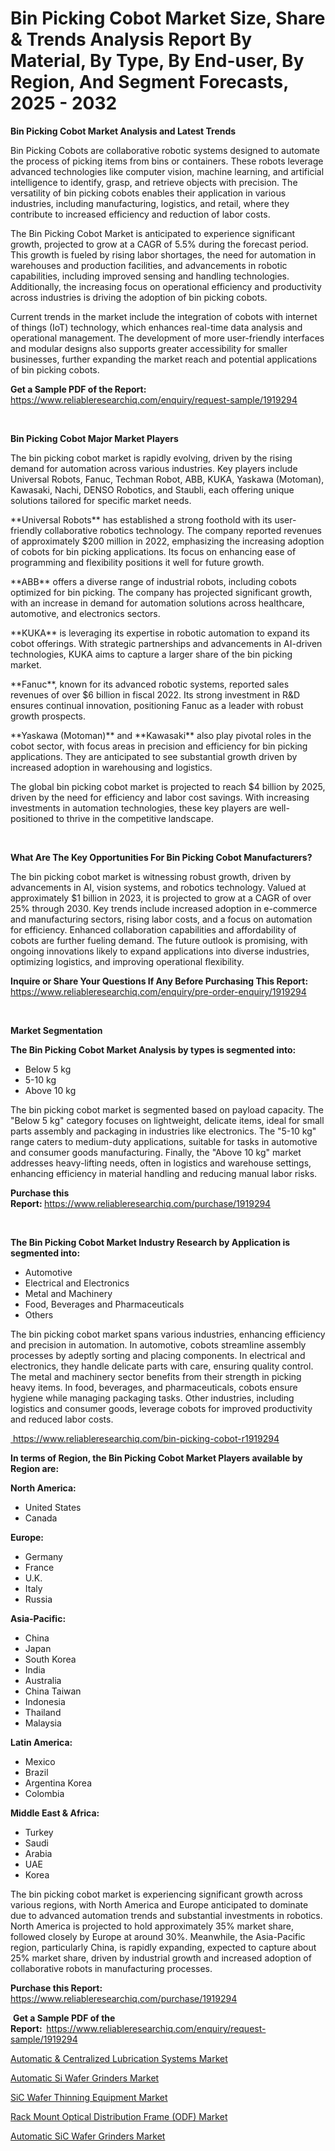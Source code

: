 <p><h1>Bin Picking Cobot Market Size, Share & Trends Analysis Report By Material, By Type, By End-user, By Region, And Segment Forecasts, 2025 - 2032</h1></p><p><strong>Bin Picking Cobot Market Analysis and Latest Trends</strong></p>
<p><p>Bin Picking Cobots are collaborative robotic systems designed to automate the process of picking items from bins or containers. These robots leverage advanced technologies like computer vision, machine learning, and artificial intelligence to identify, grasp, and retrieve objects with precision. The versatility of bin picking cobots enables their application in various industries, including manufacturing, logistics, and retail, where they contribute to increased efficiency and reduction of labor costs.</p><p>The Bin Picking Cobot Market is anticipated to experience significant growth, projected to grow at a CAGR of 5.5% during the forecast period. This growth is fueled by rising labor shortages, the need for automation in warehouses and production facilities, and advancements in robotic capabilities, including improved sensing and handling technologies. Additionally, the increasing focus on operational efficiency and productivity across industries is driving the adoption of bin picking cobots. </p><p>Current trends in the market include the integration of cobots with internet of things (IoT) technology, which enhances real-time data analysis and operational management. The development of more user-friendly interfaces and modular designs also supports greater accessibility for smaller businesses, further expanding the market reach and potential applications of bin picking cobots.</p></p>
<p><strong>Get a Sample PDF of the Report:&nbsp;</strong> <a href="https://www.reliableresearchiq.com/enquiry/request-sample/1919294?utm_campaign=103&utm_medium=2&utm_source=Github&utm_content=ia&utm_term=01032025&utm_id=bin-picking-cobot">https://www.reliableresearchiq.com/enquiry/request-sample/1919294</a></p>
<p>&nbsp;</p>
<p><strong>Bin Picking Cobot Major Market Players</strong></p>
<p><p>The bin picking cobot market is rapidly evolving, driven by the rising demand for automation across various industries. Key players include Universal Robots, Fanuc, Techman Robot, ABB, KUKA, Yaskawa (Motoman), Kawasaki, Nachi, DENSO Robotics, and Staubli, each offering unique solutions tailored for specific market needs.</p><p>**Universal Robots** has established a strong foothold with its user-friendly collaborative robotics technology. The company reported revenues of approximately $200 million in 2022, emphasizing the increasing adoption of cobots for bin picking applications. Its focus on enhancing ease of programming and flexibility positions it well for future growth.</p><p>**ABB** offers a diverse range of industrial robots, including cobots optimized for bin picking. The company has projected significant growth, with an increase in demand for automation solutions across healthcare, automotive, and electronics sectors.</p><p>**KUKA** is leveraging its expertise in robotic automation to expand its cobot offerings. With strategic partnerships and advancements in AI-driven technologies, KUKA aims to capture a larger share of the bin picking market.</p><p>**Fanuc**, known for its advanced robotic systems, reported sales revenues of over $6 billion in fiscal 2022. Its strong investment in R&D ensures continual innovation, positioning Fanuc as a leader with robust growth prospects.</p><p>**Yaskawa (Motoman)** and **Kawasaki** also play pivotal roles in the cobot sector, with focus areas in precision and efficiency for bin picking applications. They are anticipated to see substantial growth driven by increased adoption in warehousing and logistics.</p><p>The global bin picking cobot market is projected to reach $4 billion by 2025, driven by the need for efficiency and labor cost savings. With increasing investments in automation technologies, these key players are well-positioned to thrive in the competitive landscape.</p></p>
<p>&nbsp;</p>
<p><strong>What Are The Key Opportunities For Bin Picking Cobot Manufacturers?</strong></p>
<p><p>The bin picking cobot market is witnessing robust growth, driven by advancements in AI, vision systems, and robotics technology. Valued at approximately $1 billion in 2023, it is projected to grow at a CAGR of over 25% through 2030. Key trends include increased adoption in e-commerce and manufacturing sectors, rising labor costs, and a focus on automation for efficiency. Enhanced collaboration capabilities and affordability of cobots are further fueling demand. The future outlook is promising, with ongoing innovations likely to expand applications into diverse industries, optimizing logistics, and improving operational flexibility.</p></p>
<p><strong>Inquire or Share Your Questions If Any Before Purchasing This Report:</strong> <a href="https://www.reliableresearchiq.com/enquiry/pre-order-enquiry/1919294?utm_campaign=103&utm_medium=2&utm_source=Github&utm_content=ia&utm_term=01032025&utm_id=bin-picking-cobot">https://www.reliableresearchiq.com/enquiry/pre-order-enquiry/1919294</a></p>
<p>&nbsp;</p>
<p><strong>Market Segmentation</strong></p>
<p><strong>The Bin Picking Cobot Market Analysis by types is segmented into:</strong></p>
<p><ul><li>Below 5 kg</li><li>5-10 kg</li><li>Above 10 kg</li></ul></p>
<p><p>The bin picking cobot market is segmented based on payload capacity. The "Below 5 kg" category focuses on lightweight, delicate items, ideal for small parts assembly and packaging in industries like electronics. The "5-10 kg" range caters to medium-duty applications, suitable for tasks in automotive and consumer goods manufacturing. Finally, the "Above 10 kg" market addresses heavy-lifting needs, often in logistics and warehouse settings, enhancing efficiency in material handling and reducing manual labor risks.</p></p>
<p><strong>Purchase this Report:&nbsp;</strong><a href="https://www.reliableresearchiq.com/purchase/1919294?utm_campaign=103&utm_medium=2&utm_source=Github&utm_content=ia&utm_term=01032025&utm_id=bin-picking-cobot">https://www.reliableresearchiq.com/purchase/1919294</a></p>
<p>&nbsp;</p>
<p><strong>The Bin Picking Cobot Market Industry Research by Application is segmented into:</strong></p>
<p><ul><li>Automotive</li><li>Electrical and Electronics</li><li>Metal and Machinery</li><li>Food, Beverages and Pharmaceuticals</li><li>Others</li></ul></p>
<p><p>The bin picking cobot market spans various industries, enhancing efficiency and precision in automation. In automotive, cobots streamline assembly processes by adeptly sorting and placing components. In electrical and electronics, they handle delicate parts with care, ensuring quality control. The metal and machinery sector benefits from their strength in picking heavy items. In food, beverages, and pharmaceuticals, cobots ensure hygiene while managing packaging tasks. Other industries, including logistics and consumer goods, leverage cobots for improved productivity and reduced labor costs.</p></p>
<p><a href="https://www.reliableresearchiq.com/bin-picking-cobot-r1919294?utm_campaign=103&utm_medium=2&utm_source=Github&utm_content=ia&utm_term=01032025&utm_id=bin-picking-cobot">&nbsp;https://www.reliableresearchiq.com/bin-picking-cobot-r1919294</a></p>
<p><strong>In terms of Region, the Bin Picking Cobot Market Players available by Region are:</strong></p>
<p>
    <p> <strong> North America: </strong>
        <ul>
            <li>United States</li>
            <li>Canada</li>
        </ul>
        </p> 
    <p> <strong> Europe: </strong>
        <ul>
            <li>Germany</li>
            <li>France</li>
            <li>U.K.</li>
            <li>Italy</li>
            <li>Russia</li>
        </ul>
        </p> 
    <p> <strong> Asia-Pacific: </strong>
        <ul>
            <li>China</li>
            <li>Japan</li>
            <li>South Korea</li>
            <li>India</li>
            <li>Australia</li>
            <li>China Taiwan</li>
            <li>Indonesia</li>
            <li>Thailand</li>
            <li>Malaysia</li>
        </ul>
        </p> 
    <p> <strong> Latin America: </strong>
        <ul>
            <li>Mexico</li>
            <li>Brazil</li>
            <li>Argentina Korea</li>
            <li>Colombia</li>
        </ul>
        </p> 
    <p> <strong> Middle East & Africa: </strong>
        <ul>
            <li>Turkey</li>
            <li>Saudi</li>
            <li>Arabia</li>
            <li>UAE</li>
            <li>Korea</li>
        </ul>
    </p>
    </p>
<p><p>The bin picking cobot market is experiencing significant growth across various regions, with North America and Europe anticipated to dominate due to advanced automation trends and substantial investments in robotics. North America is projected to hold approximately 35% market share, followed closely by Europe at around 30%. Meanwhile, the Asia-Pacific region, particularly China, is rapidly expanding, expected to capture about 25% market share, driven by industrial growth and increased adoption of collaborative robots in manufacturing processes.</p></p>
<p><strong>Purchase this Report: </strong><a href="https://www.reliableresearchiq.com/purchase/1919294?utm_campaign=103&utm_medium=2&utm_source=Github&utm_content=ia&utm_term=01032025&utm_id=bin-picking-cobot">https://www.reliableresearchiq.com/purchase/1919294</a></p>
<p>&nbsp;<strong>Get a Sample PDF of the Report:&nbsp;&nbsp;</strong><a href="https://www.reliableresearchiq.com/enquiry/request-sample/1919294?utm_campaign=103&utm_medium=2&utm_source=Github&utm_content=ia&utm_term=01032025&utm_id=bin-picking-cobot">https://www.reliableresearchiq.com/enquiry/request-sample/1919294</a></p>
<p><strong></strong></p>
<p><p><a href="https://github.com/pllahoithana9/Market-Research-Report-List-1/blob/main/automatic-centralized-lubrication-systems-market.md?utm_campaign=103&utm_medium=2&utm_source=Github&utm_content=ia&utm_term=01032025&utm_id=bin-picking-cobot">Automatic & Centralized Lubrication Systems Market</a></p><p><a href="https://github.com/direepittr/Market-Research-Report-List-1/blob/main/automatic-si-wafer-grinders-market.md?utm_campaign=103&utm_medium=2&utm_source=Github&utm_content=ia&utm_term=01032025&utm_id=bin-picking-cobot">Automatic Si Wafer Grinders Market</a></p><p><a href="https://github.com/lenjakam/Market-Research-Report-List-1/blob/main/sic-wafer-thinning-equipment-market.md?utm_campaign=103&utm_medium=2&utm_source=Github&utm_content=ia&utm_term=01032025&utm_id=bin-picking-cobot">SiC Wafer Thinning Equipment Market</a></p><p><a href="https://github.com/houltngake/Market-Research-Report-List-1/blob/main/rack-mount-optical-distribution-frame-odf-market.md?utm_campaign=103&utm_medium=2&utm_source=Github&utm_content=ia&utm_term=01032025&utm_id=bin-picking-cobot">Rack Mount Optical Distribution Frame (ODF) Market</a></p><p><a href="https://github.com/quiraytaibat/Market-Research-Report-List-1/blob/main/automatic-sic-wafer-grinders-market.md?utm_campaign=103&utm_medium=2&utm_source=Github&utm_content=ia&utm_term=01032025&utm_id=bin-picking-cobot">Automatic SiC Wafer Grinders Market</a></p></p>
